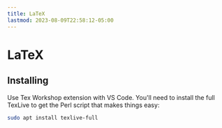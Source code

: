 ```yaml
---
title: LaTeX
lastmod: 2023-08-09T22:58:12-05:00
---
```

# LaTeX
## Installing
Use Tex Workshop extension with VS Code. You'll need to install the full TexLive to get the Perl script that makes things easy:
```bash
sudo apt install texlive-full
```
